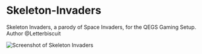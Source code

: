# Skeleton-Invaders
Skeleton Invaders, a parody of Space Invaders, for the QEGS Gaming Setup. Author @Letterbiscuit

![Screenshot of Skeleton Invaders](https://i.imgur.com/MDcQhY6.png)
